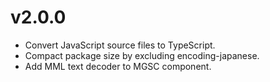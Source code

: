 # v2.0.0
- Convert JavaScript source files to TypeScript.
- Compact package size by excluding encoding-japanese.
- Add MML text decoder to MGSC component.
